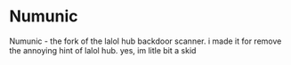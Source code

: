 # Numunic
Numunic - the fork of the lalol hub backdoor scanner. i made it for remove the annoying hint of lalol hub.
yes, im litle bit a skid
